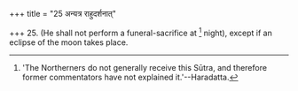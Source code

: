 +++
title = "25 अन्यत्र राहुदर्शनात्"

+++
25. (He shall not perform a funeral-sacrifice at [^15]  night), except if an eclipse of the moon takes place.


[^15]:  'The Northerners do not generally receive this Sūtra, and therefore former commentators have not explained it.'--Haradatta.
